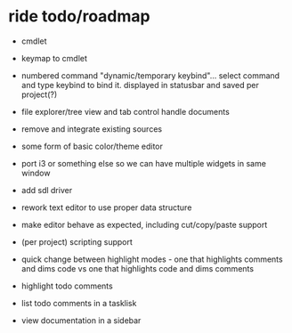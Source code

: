 # ride todo/roadmap
* cmdlet
* keymap to cmdlet
* numbered command "dynamic/temporary keybind"... select command and type keybind to bind it. displayed in statusbar and saved per project(?)
* file explorer/tree view and tab control handle documents

* remove and integrate existing sources

* some form of basic color/theme editor
* port i3 or something else so we can have multiple widgets in same window
* add sdl driver
* rework text editor to use proper data structure


* make editor behave as expected, including cut/copy/paste support
* (per project) scripting support

* quick change between highlight modes - one that highlights comments and dims code vs one that highlights code and dims comments
* highlight todo comments
* list todo comments in a tasklisk
* view documentation in a sidebar
